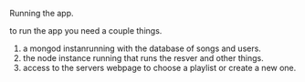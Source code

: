 Running the app.

to run the app you need a couple things.
1. a mongod instanrunning with the database of songs and users.
2. the node instance running that runs the resver and other things.
3. access to the servers webpage to choose a playlist or create a new one.
